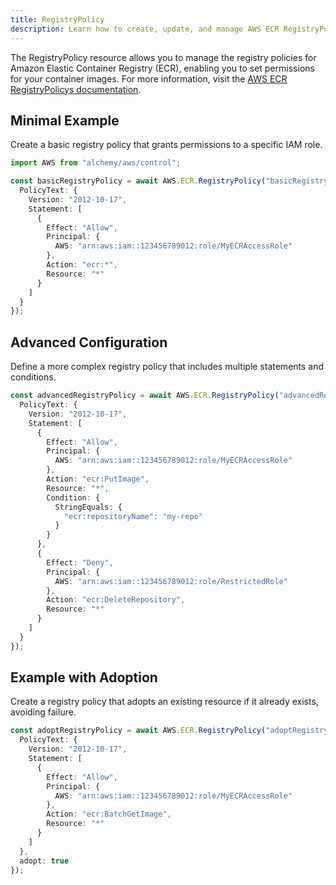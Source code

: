```yaml
---
title: RegistryPolicy
description: Learn how to create, update, and manage AWS ECR RegistryPolicys using Alchemy Cloud Control.
---
```



The RegistryPolicy resource allows you to manage the registry policies for Amazon Elastic Container Registry (ECR), enabling you to set permissions for your container images. For more information, visit the [AWS ECR RegistryPolicys documentation](https://docs.aws.amazon.com/ecr/latest/userguide/).

## Minimal Example

Create a basic registry policy that grants permissions to a specific IAM role.

```ts
import AWS from "alchemy/aws/control";

const basicRegistryPolicy = await AWS.ECR.RegistryPolicy("basicRegistryPolicy", {
  PolicyText: {
    Version: "2012-10-17",
    Statement: [
      {
        Effect: "Allow",
        Principal: {
          AWS: "arn:aws:iam::123456789012:role/MyECRAccessRole"
        },
        Action: "ecr:*",
        Resource: "*"
      }
    ]
  }
});
```

## Advanced Configuration

Define a more complex registry policy that includes multiple statements and conditions.

```ts
const advancedRegistryPolicy = await AWS.ECR.RegistryPolicy("advancedRegistryPolicy", {
  PolicyText: {
    Version: "2012-10-17",
    Statement: [
      {
        Effect: "Allow",
        Principal: {
          AWS: "arn:aws:iam::123456789012:role/MyECRAccessRole"
        },
        Action: "ecr:PutImage",
        Resource: "*",
        Condition: {
          StringEquals: {
            "ecr:repositoryName": "my-repo"
          }
        }
      },
      {
        Effect: "Deny",
        Principal: {
          AWS: "arn:aws:iam::123456789012:role/RestrictedRole"
        },
        Action: "ecr:DeleteRepository",
        Resource: "*"
      }
    ]
  }
});
```

## Example with Adoption

Create a registry policy that adopts an existing resource if it already exists, avoiding failure.

```ts
const adoptRegistryPolicy = await AWS.ECR.RegistryPolicy("adoptRegistryPolicy", {
  PolicyText: {
    Version: "2012-10-17",
    Statement: [
      {
        Effect: "Allow",
        Principal: {
          AWS: "arn:aws:iam::123456789012:role/MyECRAccessRole"
        },
        Action: "ecr:BatchGetImage",
        Resource: "*"
      }
    ]
  },
  adopt: true
});
```
